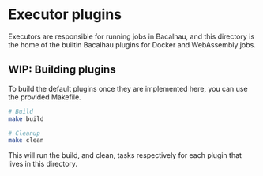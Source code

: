 
# Executor plugins

Executors are responsible for running jobs in Bacalhau, and this directory is the home of the builtin Bacalhau plugins for Docker and WebAssembly jobs.


## WIP: Building plugins

To build the default plugins once they are implemented here, you can use the provided Makefile.

```sh
# Build
make build

# Cleanup
make clean
```

This will run the build, and clean, tasks respectively for each plugin that lives in this directory.
